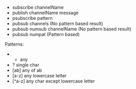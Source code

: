 - subscribe channelName
- publish channelName message
- psubscribe pattern
- pubsub channels (No pattern based result)
- pubsub numsub channelName  (No pattern based result)
- pubsub numpat (Pattern based)

Patterns:

- * any
- ? single char
- [ab] any of ab
- [a-z] any lowercase letter
- [^a-z] any char except lowercase letter